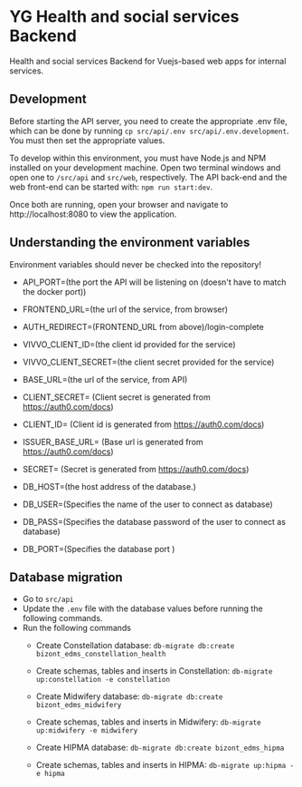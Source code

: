 
# YG Health and social services Backend
Health and social services Backend for Vuejs-based web apps for internal services.  

## Development
Before starting the API server, you need to create the appropriate .env file, which can be done by running `cp src/api/.env src/api/.env.development`. You must then set the appropriate values.

To develop within this environment, you must have Node.js and NPM installed on your development machine. Open two terminal windows and open one to `/src/api` and `src/web`, respectively. The API back-end and the web front-end can be started with: `npm run start:dev`.


Once both are running, open your browser and navigate to http://localhost:8080 to view the application.

## Understanding the environment variables

Environment variables should never be checked into the repository! 

- API_PORT=(the port the API will be listening on (doesn't have to match the docker port))
- FRONTEND_URL=(the url of the service, from browser)
- AUTH_REDIRECT=(FRONTEND_URL from above)/login-complete
- VIVVO_CLIENT_ID=(the client id provided for the service)
- VIVVO_CLIENT_SECRET=(the client secret provided for the service)

- BASE_URL=(the url of the service, from API)
- CLIENT_SECRET= (Client secret is generated from https://auth0.com/docs)
- CLIENT_ID= (Client id is generated from https://auth0.com/docs)
- ISSUER_BASE_URL= (Base url is generated from https://auth0.com/docs)
- SECRET= (Secret is generated from https://auth0.com/docs)
- DB_HOST=(the host address of the database.)
- DB_USER=(Specifies the name of the user to connect as database)
- DB_PASS=(Specifies the database password of the user to connect as database)
- DB_PORT=(Specifies the database port )


## Database migration

- Go to `src/api`
- Update the `.env` file with the database values before running the following commands.
- Run the following commands 
  - Create Constellation database: `db-migrate db:create bizont_edms_constellation_health`
  - Create schemas, tables and inserts in Constellation: `db-migrate up:constellation -e constellation`
 
  - Create Midwifery database: `db-migrate db:create bizont_edms_midwifery`
  - Create schemas, tables and inserts in Midwifery: `db-migrate up:midwifery -e midwifery`
  
  - Create HIPMA database: `db-migrate db:create bizont_edms_hipma`
  - Create schemas, tables and inserts in HIPMA: `db-migrate up:hipma -e hipma`